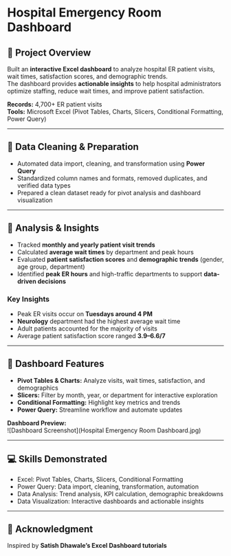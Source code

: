 # Hospital Emergency Room Dashboard

## 📌 Project Overview
Built an **interactive Excel dashboard** to analyze hospital ER patient visits, wait times, satisfaction scores, and demographic trends.  
The dashboard provides **actionable insights** to help hospital administrators optimize staffing, reduce wait times, and improve patient satisfaction.

**Records:** 4,700+ ER patient visits  
**Tools:** Microsoft Excel (Pivot Tables, Charts, Slicers, Conditional Formatting, Power Query)

---

## 🔹 Data Cleaning & Preparation
- Automated data import, cleaning, and transformation using **Power Query**  
- Standardized column names and formats, removed duplicates, and verified data types  
- Prepared a clean dataset ready for pivot analysis and dashboard visualization

---

## 🔹 Analysis & Insights
- Tracked **monthly and yearly patient visit trends**  
- Calculated **average wait times** by department and peak hours  
- Evaluated **patient satisfaction scores** and **demographic trends** (gender, age group, department)  
- Identified **peak ER hours** and high-traffic departments to support **data-driven decisions**

### Key Insights
- Peak ER visits occur on **Tuesdays around 4 PM**  
- **Neurology** department had the highest average wait time  
- Adult patients accounted for the majority of visits  
- Average patient satisfaction score ranged **3.9–6.6/7**

---

## 🔹 Dashboard Features
- **Pivot Tables & Charts:** Analyze visits, wait times, satisfaction, and demographics  
- **Slicers:** Filter by month, year, or department for interactive exploration  
- **Conditional Formatting:** Highlight key metrics and trends  
- **Power Query:** Streamline workflow and automate updates  

**Dashboard Preview:**  
![Dashboard Screenshot](Hospital Emergency Room Dashboard.jpg)


---

## 💻 Skills Demonstrated
- Excel: Pivot Tables, Charts, Slicers, Conditional Formatting  
- Power Query: Data import, cleaning, transformation, automation  
- Data Analysis: Trend analysis, KPI calculation, demographic breakdowns  
- Data Visualization: Interactive dashboards and actionable insights

---

## 🙌 Acknowledgment
Inspired by **Satish Dhawale’s Excel Dashboard tutorials**
